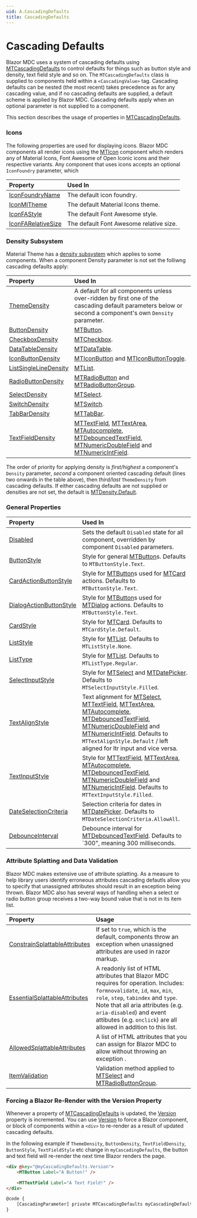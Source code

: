 ```yaml
---
uid: A.CascadingDefaults
title: CascadingDefaults
---
```

# Cascading Defaults

Blazor MDC uses a system of cascading defaults using [MTCascadingDefaults](xref:U.MTCascadingDefaults) to control defaults for things such as button style and density, text field
style and so on. The `MTCascadingDefaults` class is supplied to components held within a `<CascadingValue>` tag. Cascading defaults can be nested (the most recent)
takes precedence as for any cascading value, and if no cascading defaults are supplied, a default scheme is applied by Blazor MDC. Cascading defaults apply when
an optional parameter is not supplied to a component.

This section describes the usage of properties in [MTCascadingDefaults](xref:U.MTCascadingDefaults).

### Icons

The following properties are used for displaying icons. Blazor MDC components all render icons using the [MTIcon](xref:C.MTIcon) component which renders any of Material Icons, Font
Awesome of Open Iconic icons and their respective variants. Any component that uses icons accepts an optional `IconFoundry` parameter, which 

| Property | Used In |
| :------- | :------ |
| [IconFoundryName](xref:BlazorMdc.MTCascadingDefaults.IconFoundryName) | The default icon foundry. |
| [IconMITheme](xref:BlazorMdc.MTCascadingDefaults.IconMITheme) | The default Material Icons theme. |
| [IconFAStyle](xref:BlazorMdc.MTCascadingDefaults.IconFAStyle) | The default Font Awesome style. |
| [IconFARelativeSize](xref:BlazorMdc.MTCascadingDefaults.IconFARelativeSize) | The default Font Awesome relative size. |

### Density Subsystem

Material Theme has a [density subsystem](xref:A.Density) which applies to some components. When a component Density parameter is not set the folliwng cascading defaults apply:

| Property | Used In |
| :------- | :------ |
| [ThemeDensity](xref:BlazorMdc.MTCascadingDefaults.ThemeDensity) | A default for all components unless over-ridden by first one of the cascading default parameters below or second a component's own `Density` parameter. |
| [ButtonDensity](xref:BlazorMdc.MTCascadingDefaults.ButtonDensity) | [MTButton](xref:C.MTButton). |
| [CheckboxDensity](xref:BlazorMdc.MTCascadingDefaults.CheckboxDensity) | [MTCheckbox](xref:C.MTCheckbox). |
| [DataTableDensity](xref:BlazorMdc.MTCascadingDefaults.DataTableDensity) | [MTDataTable](xref:C.MTDataTable). |
| [IconButtonDensity](xref:BlazorMdc.MTCascadingDefaults.IconButtonDensity) | [MTIconButton](xref:C.MTIconButton) and [MTIconButtonToggle](xref:C.MTIconButtonToggle). |
| [ListSingleLineDensity](xref:BlazorMdc.MTCascadingDefaults.ListSingleLineDensity) | [MTList](xref:C.MTList). |
| [RadioButtonDensity](xref:BlazorMdc.MTCascadingDefaults.RadioButtonDensity) | [MTRadioButton](xref:C.MTRadioButton) and [MTRadioButtonGroup](xref:C.MTRadioButtonGroup). |
| [SelectDensity](xref:BlazorMdc.MTCascadingDefaults.SelectDensity) | [MTSelect](xref:C.MTSelect). |
| [SwitchDensity](xref:BlazorMdc.MTCascadingDefaults.SwitchDensity) | [MTSwitch](xref:C.MTSwitch). |
| [TabBarDensity](xref:BlazorMdc.MTCascadingDefaults.TabBarDensity) | [MTTabBar](xref:C.MTTabBar). |
| [TextFieldDensity](xref:BlazorMdc.MTCascadingDefaults.TextFieldDensity) | [MTTextField](xref:C.MTTextField), [MTTextArea](xref:C.MTTextArea), [MTAutocomplete](xref:C.MTAutocomplete), [MTDebouncedTextField](xref:C.MTDebouncedTextField), [MTNumericDoubleField](xref:C.MTNumericDoubleField) and [MTNumericIntField](xref:C.MTNumericIntField). |

The order of priority for applying density is *first/highest* a component's `Density` parameter, *second* a component oriented cascading default (lines two onwards in the table above), 
then *third/last* `ThemeDensity` from cascading defaults. If either cascading defaults are not supplied or densities are not set, the default is [MTDensity.Default](xref:BlazorMdc.MTDensity.Default).

### General Properties

| Property | Used In |
| :------- | :------ |
| [Disabled](xref:BlazorMdc.MTCascadingDefaults.Disabled) | Sets the default `Disabled` state for all component, overridden by component `Disabled` parameters. |
| [ButtonStyle](xref:BlazorMdc.MTCascadingDefaults.ButtonStyle) | Style for general [MTButton](xref:C.MTButton)s. Defaults to `MTButtonStyle.Text`. |
| [CardActionButtonStyle](xref:BlazorMdc.MTCascadingDefaults.CardActionButtonStyle) | Style for [MTButton](xref:C.MTButton)s used for [MTCard](xref:C.MTCard) actions. Defaults to `MTButtonStyle.Text`. |
| [DialogActionButtonStyle](xref:BlazorMdc.MTCascadingDefaults.DialogActionButtonStyle) | Style for [MTButton](xref:C.MTButton)s used for [MTDialog](xref:C.MTDialog) actions. Defaults to `MTButtonStyle.Text`. |
| [CardStyle](xref:BlazorMdc.MTCascadingDefaults.CardStyle) | Style for [MTCard](xref:C.MTCard). Defaults to `MTCardStyle.Default`. |
| [ListStyle](xref:BlazorMdc.MTCascadingDefaults.ListStyle) | Style for [MTList](xref:C.MTList). Defaults to `MTListStyle.None`. |
| [ListType](xref:BlazorMdc.MTCascadingDefaults.ListType) | Style for [MTList](xref:C.MTList). Defaults to `MTListType.Regular`. |
| [SelectInputStyle](xref:BlazorMdc.MTCascadingDefaults.SelectInputStyle) | Style for [MTSelect](xref:C.MTSelect) and [MTDatePicker](xref:C.MTDatePicker). Defaults to `MTSelectInputStyle.Filled`. |
| [TextAlignStyle](xref:BlazorMdc.MTCascadingDefaults.TextAlignStyle) | Text alignment for [MTSelect](xref:C.MTSelect), [MTTextField](xref:C.MTTextField), [MTTextArea](xref:C.MTTextArea), [MTAutocomplete](xref:C.MTAutocomplete), [MTDebouncedTextField](xref:C.MTDebouncedTextField), [MTNumericDoubleField](xref:C.MTNumericDoubleField) and [MTNumericIntField](xref:C.MTNumericIntField). Defaults to `MTTextAlignStyle.Default` / left aligned for ltr input and vice versa. |
| [TextInputStyle](xref:BlazorMdc.MTCascadingDefaults.TextInputStyle) | Style for [MTTextField](xref:C.MTTextField), [MTTextArea](xref:C.MTTextArea), [MTAutocomplete](xref:C.MTAutocomplete), [MTDebouncedTextField](xref:C.MTDebouncedTextField), [MTNumericDoubleField](xref:C.MTNumericDoubleField) and [MTNumericIntField](xref:C.MTNumericIntField). Defaults to `MTTextInputStyle.Filled`. |
| [DateSelectionCriteria](xref:BlazorMdc.MTCascadingDefaults.DateSelectionCriteria) | Selection criteria for dates in [MTDatePicker](xref:C.MTDatePicker). Defaults to `MTDateSelectionCriteria.AllowAll`. |
| [DebounceInterval](xref:BlazorMdc.MTCascadingDefaults.DebounceInterval) | Debounce interval for [MTDebouncedTextField](xref:C.MTDebouncedTextField). Defaults to `300", meaning 300 milliseconds. |

### Attribute Splatting and Data Validation

Blazor MDC makes extensive use of attribute splatting. As a measure to help library users identify erroneous attributes cascading defautls allow you to specify that unassigned attributes should result
in an exception being thrown. Blazor MDC also has several ways of handling when a select or radio button group receives a two-way bound value that is not in its item list.

| Property | Usage |
| :------- | :---- |
| [ConstrainSplattableAttributes](xref:BlazorMdc.MTCascadingDefaults.ConstrainSplattableAttributes) | If set to `true`, which is the default, components throw an exception when unassigned attributes are used in razor markup. |
| [EssentialSplattableAttributes](xref:BlazorMdc.MTCascadingDefaults.EssentialSplattableAttributes) | A readonly list of HTML attributes that Blazor MDC requires for operation. Includes: `formnovalidate`, `id`, `max`, `min`, `role`, `step`, `tabindex` and `type`. Note that all aria attributes (e.g. `aria-disabled`) and event attibutes (e.g. `onclick`) are all allowed in addition to this list. |
| [AllowedSplattableAttributes](xref:BlazorMdc.MTCascadingDefaults.AllowedSplattableAttributes) | A list of HTML attributes that you can assign for Blazor MDC to allow without throwing an exception . |
| [ItemValidation](xref:BlazorMdc.MTCascadingDefaults.ItemValidation) | Validation method applied to [MTSelect](xref:C.MTSelect) and [MTRadioButtonGroup](xref:C.MTRadioButtonGroup). |

### Forcing a Blazor Re-Render with the Version Property

Whenever a property of [MTCascadingDefaults](xref:BlazorMdc.MTCascadingDefaults) is updated, the [Version](xref:BlazorMdc.MTCascadingDefaults.Version) property
is incremented. You can use [Version](xref:BlazorMdc.MTCascadingDefaults.Version) to force a Blazor component, or block of components within a `<div>` to 
re-render as a result of updated cascading defaults.

In the following example if `ThemeDensity`, `ButtonDensity`, `TextFieldDensity`, `ButtonStyle`, `TextFieldStyle` etc change in `myCascadingDefaults`, the
button and text field will re-render the next time Blazor renders the page.

```html
<div @key="@myCascadingDefaults.Version">
    <MTButton Label="A Button!" />

    <MTTextField Label="A Text Field!" />
</div>

@code {
    [CascadingParameter] private MTCascadingDefaults myCascadingDefaults { get; set; }
}
```
